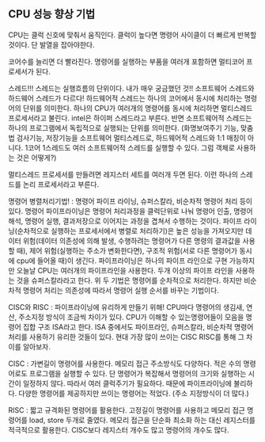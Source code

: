 ## CPU 성능 향상 기법

CPU는 클럭 신호에 맞춰서 움직인다. 클럭이 높다면 명령어 사이클이 더 빠르게 반복할 것이다. 단 발열을 잡아야한다.

코어수를 늘리면 더 빨라진다. 명령어를 실행하는 부품을 여러개 포함하면 멀티코어 프로세서가 된다. 

스레드!!! 스레드는 실행흐름의 단위이다. 내가 매우 궁금했던 것!! 소프트웨어 스레드와 하드웨어 스레드가 다르다! 하드웨어적 스레드는 하나의 코어에서 동시에 처리하는 명령어의 단위를 의미한다. 하나의 CPU가 여러개의 명령어를 동시에 처리하면 멀티스레드 프로세서라고 불린다. intel은 하이퍼 스레드라고 부른다. 반면 소프트웨어적 스레드는 하나의 프로그램에서 독립적으로 실행되는 단위를 의미한다. (화명보여주기 기능, 맞춤법 검사기능, 저장기능을 소프트웨어 멀티스레드로,  하드웨어적 스레드와 1:1 매칭이 아니다. 1코어 1스레드도 여러 소프트웨어적 스레드를 실행할 수 있다. 그럼 객체로 사용하는 것은 어떻게?) 

멀티스레드 프로세서를 만들려면 레지스터 세트를 여러개 두면 된다. 이런 하나의 스레드를 논리 프로세서라고 부른다.

명령어 병렬처리기법! : 명령어 파이프 라이닝, 슈퍼스칼라, 비순차적 명령어 처리 등이 있다. 명령어 파이프라이닝은 명령어 처리과정을 클럭단위로 나눠 명령어 인출, 명령어 해석, 명령어 실행, 결과저장으로 이어지는 과정을 겹쳐서 수행하는 것이다. 파이프 라이닝(순차적으로 실행하는 프로세서에서 병렬로 처리하기)은 높은 성능을 가져오지만 데이터 위험(데이터 의존성에 의해 발생, 수행하려는 명령어가 다른 명령의 결과값을 사용할 때), 제어 위험(실행하는 주소가 변화한다면), 구조적 위험(서로 다른 명령어가 동시에 cpu에 들어올 때)이 생긴다. 파이프라이닝은 하나의 파이프 라인으로 구현 가능하지만 오늘날 CPU는 여러개의 파이프라인을 사용한다. 두개 이상의 파이프 라인을 사용하는 것을 슈퍼스칼라라고 한다. 위 두 기법은 명령어를 순차적으로 처리한다. 하지만 비순차적 명령어 처리는 의존성에 따라서 명령어 실행 순서를 바꾸는 기법이다. 

CISC와 RISC : 파이프라이닝에 유리하게 만들기 위해! CPU마다 명령어의 생김새, 연산, 주소지정 방식이 조금씩 차이가 있다. CPU가 이해할 수 있는명령어들이 모음을 명령어 집합 구조 ISA라고 한다. ISA 중에서도 파이프라인, 슈퍼스칼라, 비순차적 명령어 처리를 사용하기 유리한 것들이 있다. 현대 가장 많이 쓰이는 CISC RISC를 통해 그 차이를 알아보자.

CISC : 가변길이 명령어를 사용한다. 메모리 접근 주소방식도 다양하다. 적은 수의 명령어로도 프로그램을 실행할 수 있다. 단 명령어가 복잡해서 명령어의 크기와 실행하는 시간이 일정하지 않다. 따라서 여러 클럭주기가 필요하다. 때문에 파이프라이닝에 불리하다. 다양한 명령어를 제공하지만 쓰이는 명령어는 적었다. (주소 지정방식이 더 많다.)

RISC : 짧고 규격화된 명령어를 활용한다. 고정길이 명령어를 사용하고 메모리 접근 명령어를 load, store 두개로  줄였다. 메모리 접근을 단순화 최소화 하는 대신 레지스터를 적극적으로 활용한다. CISC보다 레지스터 개수도 많고 명령어의 개수도 많다.
